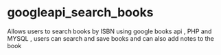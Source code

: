 # googleapi_search_books
Allows users to search books by ISBN using google books api , PHP and MYSQL , users can search and save books and can also add notes to the book
